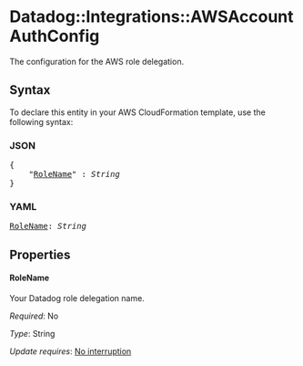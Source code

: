 # Datadog::Integrations::AWSAccount AuthConfig

The configuration for the AWS role delegation.

## Syntax

To declare this entity in your AWS CloudFormation template, use the following syntax:

### JSON

<pre>
{
    "<a href="#rolename" title="RoleName">RoleName</a>" : <i>String</i>
}
</pre>

### YAML

<pre>
<a href="#rolename" title="RoleName">RoleName</a>: <i>String</i>
</pre>

## Properties

#### RoleName

Your Datadog role delegation name.

_Required_: No

_Type_: String

_Update requires_: [No interruption](https://docs.aws.amazon.com/AWSCloudFormation/latest/UserGuide/using-cfn-updating-stacks-update-behaviors.html#update-no-interrupt)

